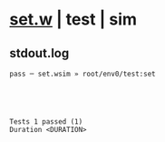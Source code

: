 # [set.w](../../../../../../examples/tests/sdk_tests/counter/set.w) | test | sim

## stdout.log
```log
pass ─ set.wsim » root/env0/test:set
 




Tests 1 passed (1) 
Duration <DURATION>

```

